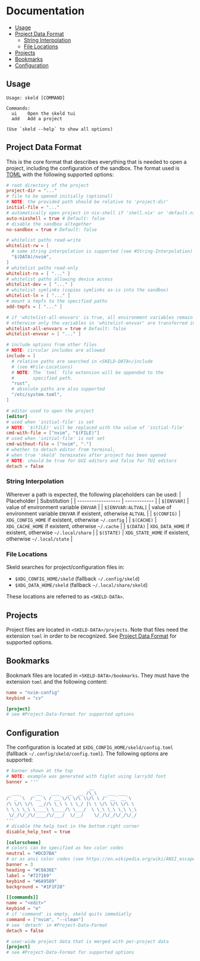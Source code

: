 # Documentation

- [Usage](#usage)
- [Project Data Format](#project-data-format)
  - [String Interpolation](#string-interpolation)
  - [File Locations](#file-locations)
- [Projects](#projects)
- [Bookmarks](#bookmarks)
- [Configuration](#configuration)

## Usage
```
Usage: skeld [COMMAND]

Commands:
  ui    Open the skeld tui
  add   Add a project

(Use `skeld --help` to show all options)
```

## Project Data Format
This is the core format that describes everything that is needed to open a
project, including the configuration of the sandbox. The format used is
[TOML](https://toml.io) with the following supported options:
```toml
# root directory of the project
project-dir = "..."
# file to be opened initially (optional)
# NOTE: the provided path should be relative to 'project-dir'
initial-file = "..."
# automatically open project in nix-shell if 'shell.nix' or 'default.nix' exists
auto-nixshell = true # Default: false
# disable the sandbox altogether
no-sandbox = true # Default: false

# whitelist paths read-write
whitelist-rw = [
  # some string interpolation is supported (see #String-Interpolation)
  "$(DATA)/nvim",
]
# whitelist paths read-only
whitelist-ro = [ "..." ]
# whitelist paths allowing device access
whitelist-dev = [ "..." ]
# whitelist symlinks (copies symlinks as-is into the sandbox)
whitelist-ln = [ "..." ]
# mount a tmpfs to the specified paths
add-tmpfs = [ "..." ]

# if 'whitelist-all-envvars' is true, all environment variables remain accessible;
# otherwise only the variables in 'whitelist-envvar' are transferred into the sandbox
whitelist-all-envvars = true # Default: false
whitelist-envvar = [ "..." ]

# include options from other files
# NOTE: circular includes are allowed
include = [
  # relative paths are searched in <SKELD-DATA>/include
  # (see #File-Locations)
  # NOTE: The `toml` file extension will be appended to the
  #       specified path.
  "rust",
  # absolute paths are also supported
  "/etc/system.toml",
]

# editor used to open the project
[editor]
# used when 'initial-file' is set
# NOTE: '$(FILE)' will be replaced with the value of 'initial-file'
cmd-with-file = ["nvim", "$(FILE)"]
# used when 'initial-file' is not set
cmd-without-file = ["nvim", "."]
# whether to detach editor from terminal,
# when true 'skeld' terminates after project has been opened
# NOTE: should be true for GUI editors and false for TUI editors
detach = false
```

### String Interpolation
Wherever a path is expected, the following placeholders can be used:
| Placeholder        | Substitution |
| ------------------ | ------------ |
| `$[ENVVAR]`        | value of environment variable `ENVVAR` |
| `$[ENVVAR:ALTVAL]` | value of environment variable `ENVVAR` if existent, otherwise `ALTVAL` |
| `$(CONFIG)`        | `XDG_CONFIG_HOME` if existent, otherwise `~/.config` |
| `$(CACHE)`         | `XDG_CACHE_HOME` if existent, otherwise `~/.cache` |
| `$(DATA)`          | `XDG_DATA_HOME` if existent, otherwise `~/.local/share` |
| `$(STATE)`         | `XDG_STATE_HOME` if existent, otherwise `~/.local/state` |

### File Locations
Skeld searches for project/configuration files in:

- `$XDG_CONFIG_HOME/skeld` (fallback `~/.config/skeld`)
- `$XDG_DATA_HOME/skeld` (fallback `~/.local/share/skeld`)

These locations are referred to as `<SKELD-DATA>`.

## Projects
Project files are located in `<SKELD-DATA>/projects`. Note that files need the
extension `toml` in order to be recognized.
See [Project Data Format](#project-data-format) for supported options.

## Bookmarks
Bookmark files are located in `<SKELD-DATA>/bookmarks`. They must have the
extension `toml` and the following content:
```toml
name = "nvim-config"
keybind = "cv"

[project]
# see #Project-Data-Format for supported options
```

## Configuration
The configuration is located at `$XDG_CONFIG_HOME/skeld/config.toml` (fallback
`~/.config/skeld/config.toml`). The following options are supported:
```toml
# banner shown at the top
# NOTE: example was generated with figlet using larry3d font
banner = '''
                               __
  ___      __    ___   __  __ /\_\    ___ ___
/' _ `\  /'__`\ / __`\/\ \/\ \\/\ \ /' __` __`\
/\ \/\ \/\  __//\ \_\ \ \ \_/ |\ \ \/\ \/\ \/\ \
\ \_\ \_\ \____\ \____/\ \___/  \ \_\ \_\ \_\ \_\
 \/_/\/_/\/____/\/___/  \/__/    \/_/\/_/\/_/\/_/
'''
# disable the help text in the bottom right corner
disable_help_text = true

[colorscheme]
# colors can be specified as hex color codes
neutral = "#DCD7BA"
# or as ansi color codes (see https://en.wikipedia.org/wiki/ANSI_escape_code#8-bit)
banner = 3
heading = "#C0A36E"
label = "#727169"
keybind = "#6A9589"
background = "#1F1F28"

[[commands]]
name = "<edit>"
keybind = "e"
# if 'command' is empty, skeld quits immediatly
command = ["nvim", "--clean"]
# see 'detach' in #Project-Data-Format
detach = false

# user-wide project data that is merged with per-project data
[project]
# see #Project-Data-Format for supported options
```
